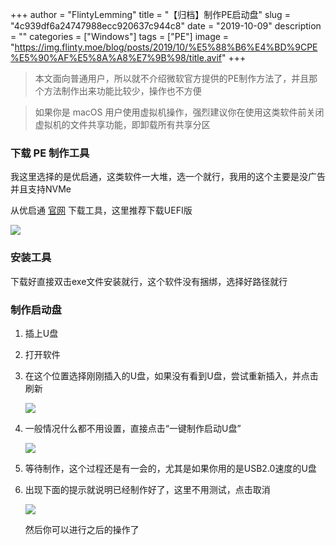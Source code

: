 +++
author = "FlintyLemming"
title = "【归档】制作PE启动盘"
slug = "4c939df6a24747988ecc920637c944c8"
date = "2019-10-09"
description = ""
categories = ["Windows"]
tags = ["PE"]
image = "https://img.flinty.moe/blog/posts/2019/10/%E5%88%B6%E4%BD%9CPE%E5%90%AF%E5%8A%A8%E7%9B%98/title.avif"
+++

> 本文面向普通用户，所以就不介绍微软官方提供的PE制作方法了，并且那个方法制作出来功能比较少，操作也不方便

> 如果你是 macOS 用户使用虚拟机操作，强烈建议你在使用这类软件前关闭虚拟机的文件共享功能，即卸载所有共享分区

### 下载 PE 制作工具

我这里选择的是优启通，这类软件一大堆，选一个就行，我用的这个主要是没广告并且支持NVMe

从优启通 [官网](http://www.uqitong.top/) 下载工具，这里推荐下载UEFI版

![](https://img.flinty.moe/blog/posts/2019/10/%E5%88%B6%E4%BD%9CPE%E5%90%AF%E5%8A%A8%E7%9B%98/1.avif)

### 安装工具

下载好直接双击exe文件安装就行，这个软件没有捆绑，选择好路径就行

### 制作启动盘

1. 插上U盘

2. 打开软件

3. 在这个位置选择刚刚插入的U盘，如果没有看到U盘，尝试重新插入，并点击刷新
    
    ![](https://img.flinty.moe/blog/posts/2019/10/%E5%88%B6%E4%BD%9CPE%E5%90%AF%E5%8A%A8%E7%9B%98/2.avif)
    
4. 一般情况什么都不用设置，直接点击“一键制作启动U盘”
    
    ![](https://img.flinty.moe/blog/posts/2019/10/%E5%88%B6%E4%BD%9CPE%E5%90%AF%E5%8A%A8%E7%9B%98/3.avif)
    
5. 等待制作，这个过程还是有一会的，尤其是如果你用的是USB2.0速度的U盘

6. 出现下面的提示就说明已经制作好了，这里不用测试，点击取消
    
    ![](https://img.flinty.moe/blog/posts/2019/10/%E5%88%B6%E4%BD%9CPE%E5%90%AF%E5%8A%A8%E7%9B%98/4.avif)
    
    然后你可以进行之后的操作了
